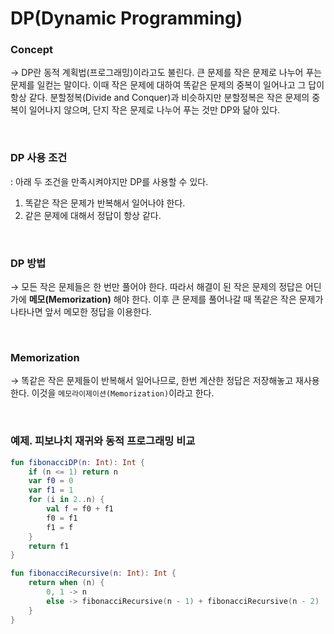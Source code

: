 # DP(Dynamic Programming)

### Concept

→ DP란 동적 계획법(프로그래밍)이라고도 불린다. 큰 문제를 작은 문제로 나누어 푸는 문제를 일컫는 말이다. 이때 작은 문제에 대하여 똑같은 문제의 중복이 일어나고 그 답이 항상 같다. 분할정복(Divide and Conquer)과 비슷하지만 분할정복은 작은 문제의 중복이 일어나지 않으며, 단지 작은 문제로 나누어 푸는 것만 DP와 닮아 있다.

<br>

### DP 사용 조건

: 아래 두 조건을 만족시켜야지만 DP를 사용할 수 있다.

1. 똑같은 작은 문제가 반복해서 일어나야 한다.
2. 같은 문제에 대해서 정답이 항상 같다.

<br>

### DP 방법

→ 모든 작은 문제들은  한 번만 풀어야 한다. 따라서 해결이 된 작은 문제의 정답은 어딘가에 **메모(Memorization)** 해야 한다. 이후 큰 문제를 풀어나갈 때 똑같은 작은 문제가 나타나면 앞서 메모한 정답을 이용한다.

<br>

### Memorization

→ 똑같은 작은 문제들이 반복해서 일어나므로, 한번 계산한 정답은 저장해놓고 재사용한다. 이것을 `메모라이제이션(Memorization)`이라고 한다.

<br>

### 예제. 피보나치 재귀와 동적 프로그래밍 비교

```kotlin
fun fibonacciDP(n: Int): Int {
    if (n <= 1) return n
    var f0 = 0
    var f1 = 1
    for (i in 2..n) {
        val f = f0 + f1
        f0 = f1
        f1 = f
    }
    return f1
}
```

```kotlin
fun fibonacciRecursive(n: Int): Int {
    return when (n) {
        0, 1 -> n
        else -> fibonacciRecursive(n - 1) + fibonacciRecursive(n - 2)
    }
}
```